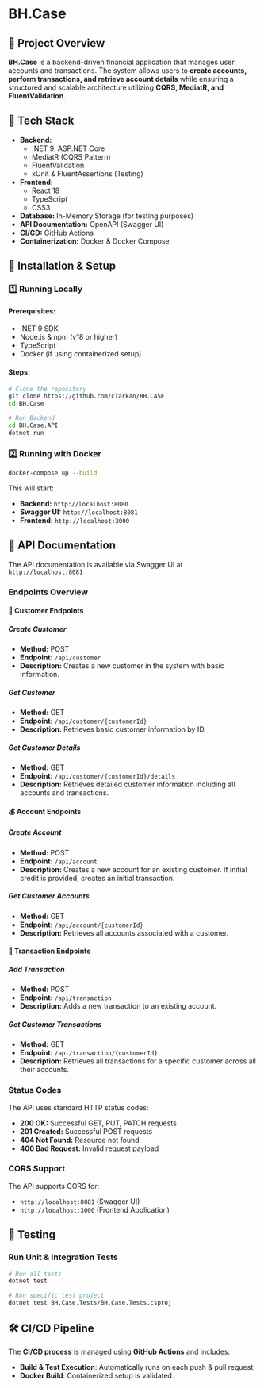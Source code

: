 # BH.Case

## 📌 Project Overview

**BH.Case** is a backend-driven financial application that manages user accounts and transactions. The system allows users to **create accounts, perform transactions, and retrieve account details** while ensuring a structured and scalable architecture utilizing **CQRS, MediatR, and FluentValidation**.

## 🚀 Tech Stack

- **Backend:** 
  - .NET 9, ASP.NET Core
  - MediatR (CQRS Pattern)
  - FluentValidation
  - xUnit & FluentAssertions (Testing)
- **Frontend:**
  - React 18
  - TypeScript
  - CSS3
- **Database:** In-Memory Storage (for testing purposes)
- **API Documentation:** OpenAPI (Swagger UI)
- **CI/CD:** GitHub Actions
- **Containerization:** Docker & Docker Compose

## 🔧 Installation & Setup

### **1️⃣ Running Locally**

#### Prerequisites:

- .NET 9 SDK
- Node.js & npm (v18 or higher)
- TypeScript
- Docker (if using containerized setup)

#### Steps:

```sh
# Clone the repository
git clone https://github.com/cTarkan/BH.CASE
cd BH.Case

# Run Backend
cd BH.Case.API
dotnet run

```

### **2️⃣ Running with Docker**

```sh
docker-compose up --build
```

This will start:

- **Backend:** `http://localhost:8080`
- **Swagger UI:** `http://localhost:8081`
- **Frontend:** `http://localhost:3000`


## 📌 API Documentation

The API documentation is available via Swagger UI at `http://localhost:8081`

### Endpoints Overview

#### 🧑 Customer Endpoints

##### Create Customer
- **Method:** POST
- **Endpoint:** `/api/customer`
- **Description:** Creates a new customer in the system with basic information.

##### Get Customer
- **Method:** GET  
- **Endpoint:** `/api/customer/{customerId}`
- **Description:** Retrieves basic customer information by ID.

##### Get Customer Details
- **Method:** GET
- **Endpoint:** `/api/customer/{customerId}/details`
- **Description:** Retrieves detailed customer information including all accounts and transactions.

#### 💰 Account Endpoints

##### Create Account
- **Method:** POST
- **Endpoint:** `/api/account`
- **Description:** Creates a new account for an existing customer. If initial credit is provided, creates an initial transaction.

##### Get Customer Accounts
- **Method:** GET
- **Endpoint:** `/api/account/{customerId}`
- **Description:** Retrieves all accounts associated with a customer.

#### 💸 Transaction Endpoints

##### Add Transaction
- **Method:** POST
- **Endpoint:** `/api/transaction`
- **Description:** Adds a new transaction to an existing account.

##### Get Customer Transactions
- **Method:** GET
- **Endpoint:** `/api/transaction/{customerId}`
- **Description:** Retrieves all transactions for a specific customer across all their accounts.

### Status Codes

The API uses standard HTTP status codes:

- **200 OK:** Successful GET, PUT, PATCH requests
- **201 Created:** Successful POST requests
- **404 Not Found:** Resource not found
- **400 Bad Request:** Invalid request payload

### CORS Support

The API supports CORS for:
- `http://localhost:8081` (Swagger UI)
- `http://localhost:3000` (Frontend Application)

## 🧪 Testing

### **Run Unit & Integration Tests**

```sh
# Run all tests
dotnet test

# Run specific test project
dotnet test BH.Case.Tests/BH.Case.Tests.csproj
```

## 🛠 CI/CD Pipeline

The **CI/CD process** is managed using **GitHub Actions** and includes:
- **Build & Test Execution**: Automatically runs on each push & pull request.
- **Docker Build**: Containerized setup is validated.
